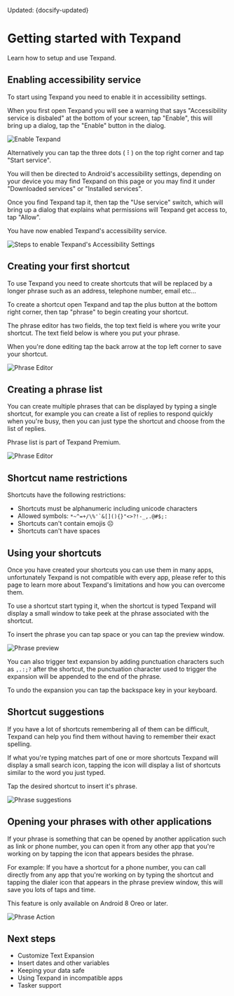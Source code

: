 
Updated: {docsify-updated}

# Getting started with Texpand

Learn how to setup and use Texpand.

## Enabling accessibility service

To start using Texpand you need to enable it in accessibility settings. 
 
When you first open Texpand you will see a warning that says "Accessibility service is disbaled" at the bottom of your screen, tap "Enable", this will bring up a dialog, tap the "Enable" button in the dialog.

![Enable Texpand](img/enable_accessibility_1.png)

Alternatively you can tap the three dots ( ⠇) on the top right corner and tap "Start service". 

You will then be directed to Android's accessibility settings, depending on your device you may find Texpand on this page or you may find it under "Downloaded services" or "Installed services".

Once you find Texpand tap it, then tap the "Use service" switch, which will bring up a dialog that explains what permissions will Texpand get access to, tap "Allow". 

You have now enabled Texpand's accessibility service.

![Steps to enable Texpand's Accessibility Settings](img/accessibility_steps.png)

## Creating your first shortcut

To use Texpand you need to create shortcuts that will be replaced by a longer phrase such as an address, telephone number, email etc...

To create a shortcut open Texpand and tap the plus button at the bottom right corner, then tap "phrase" to begin creating your shortcut.

The phrase editor has two fields, the top text field is where you write your shortcut. The text field below is where you put your phrase. 

When you're done editing tap the back arrow at the top left corner to save your shortcut.

![Phrase Editor](img/phrase_editor.png)

## Creating a phrase list

You can create multiple phrases that can be displayed by typing a single shortcut, for example you can create a list of replies to respond quickly when you're busy, then you can just type the shortcut and choose from the list of replies.

Phrase list is part of Texpand Premium.

![Phrase Editor](img/phrase_list_usage_ag.png)

## Shortcut name restrictions

Shortcuts have the following restrictions:

- Shortcuts must be alphanumeric including unicode characters
- Allowed symbols: ``*~^=+/\%'`&[](){}"<>?!-_,.@#$;:``
- Shortcuts can't contain emojis ☹️
- Shortcuts can't have spaces

## Using your shortcuts 

Once you have created your shortcuts you can use them in many apps, unfortunately Texpand is not compatible with every app, please refer to this page to learn more about Texpand's limitations and how you can overcome them. 

To use a shortcut start typing it, when the shortcut is typed Texpand will display a small window to take peek at the phrase associated with the shortcut.

To insert the phrase you can tap space or you can tap the preview window.

![Phrase preview](img/text_expansion_steps.png)

You can also trigger text expansion by adding punctuation characters such as `,.:;?` after the shortcut, the punctuation character used to trigger the expansion will be appended to the end of the phrase.

To undo the expansion you can tap the backspace key in your keyboard.

## Shortcut suggestions

If you have a lot of shortcuts remembering all of them can be difficult, Texpand can help you find them without having to remember their exact spelling. 


If what you're typing matches part of one or more shortcuts Texpand will display a small search icon, tapping the icon will display a list of shortcuts similar to the word you just typed.

Tap the desired shortcut to insert it's phrase.

![Phrase suggestions](img/phrase_suggestions.png)


## Opening your phrases with other applications

If your phrase is something that can be opened by another application such as link or phone number, you can open it from any other app that you're working on by tapping the icon that appears besides the phrase.

For example: If you have a shortcut for a phone number, you can call directly from any app that you're working on by typing the shortcut and tapping the dialer icon that appears in the phrase preview window, this will save you lots of taps and time. 

This feature is only available on Android 8 Oreo or later.

![Phrase Action](img/snippet_action_steps.png)

## Next steps

- Customize Text Expansion
- Insert dates and other variables
- Keeping your data safe
- Using Texpand in incompatible apps
- Tasker support










